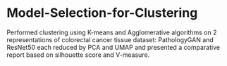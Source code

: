 # Model-Selection-for-Clustering
Performed clustering using K-means and Agglomerative algorithms on 2 representations of colorectal cancer tissue dataset: PathologyGAN and ResNet50 each reduced by PCA and UMAP and presented a comparative report based on silhouette score and V-measure.
